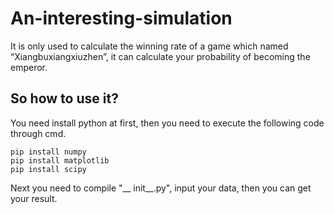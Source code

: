 # An-interesting-simulation
It is only used to calculate the winning rate of a game which named “Xiangbuxiangxiuzhen”, it can calculate your probability of becoming the emperor.

## So how to use it?
You need install python at first, then you need to execute the following code through cmd.
```
pip install numpy
pip install matplotlib
pip install scipy
```
Next you need to compile "__ init__.py", input your data, then you can get your result.
